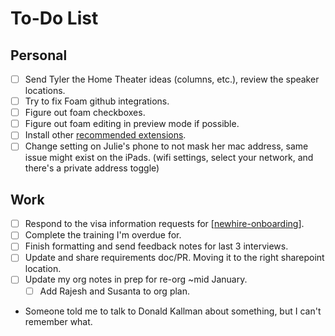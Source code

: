 # To-Do List

## Personal

- [ ] Send Tyler the Home Theater ideas (columns, etc.), review the speaker locations.
- [ ] Try to fix Foam github integrations.
- [ ] Figure out foam checkboxes.
- [ ] Figure out foam editing in preview mode if possible.
- [ ] Install other [recommended extensions](https://foambubble.github.io/foam/recommended-extensions).
- [ ] Change setting on Julie's phone to not mask her mac address, same issue might exist on the iPads. (wifi settings, select your network, and there's a private address toggle)

## Work

- [ ] Respond to the visa information requests for [[newhire-onboarding]].
- [ ] Complete the training I'm overdue for.
- [ ] Finish formatting and send feedback notes for last 3 interviews.
- [ ] Update and share requirements doc/PR. Moving it to the right sharepoint location.
- [ ] Update my org notes in prep for re-org ~mid January.
  - [ ] Add Rajesh and Susanta to org plan.
-  Someone told me to talk to Donald Kallman about something, but I can't remember what.

[//begin]: # "Autogenerated link references for markdown compatibility"
[newhire-onboarding]: newhire-onboarding.md "Newhire Onboarding"
[//end]: # "Autogenerated link references"